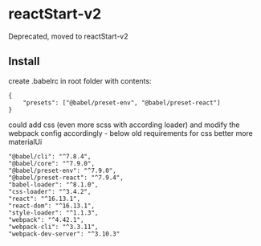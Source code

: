 # reactStart-v2
Deprecated, moved to reactStart-v2
## Install
create .babelrc in root folder with contents:
```
{
    "presets": ["@babel/preset-env", "@babel/preset-react"]
}
```
could add css (even more scss with according loader) and modify the webpack config accordingly - below old requirements for css
better more materialUi
```
"@babel/cli": "^7.8.4",
"@babel/core": "^7.9.0",
"@babel/preset-env": "^7.9.0",
"@babel/preset-react": "^7.9.4",
"babel-loader": "^8.1.0",
"css-loader": "^3.4.2",
"react": "^16.13.1",
"react-dom": "^16.13.1",
"style-loader": "^1.1.3",
"webpack": "^4.42.1",
"webpack-cli": "^3.3.11",
"webpack-dev-server": "^3.10.3"
```
